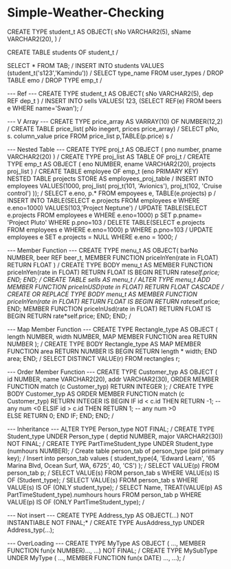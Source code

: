 # Simple-Weather-Checking

CREATE TYPE student_t AS OBJECT(
sNo VARCHAR2(5),
sName VARCHAR2(20),
)
/

CREATE TABLE students OF student_t
/

SELECT * FROM TAB;
/
INSERT INTO students VALUES (student_t('s123','Kamindu'))
/
SELECT type_name FROM user_types
/
DROP TABLE emo
/
DROP TYPE emp_t
/

--- Ref ---
CREATE TYPE student_t AS OBJECT(
sNo VARCHAR2(5),
dep REF dep_t
)
/
INSERT INTO sells VALUES(
	123,
	(SELECT REF(e) FROM beers e WHERE name='Swan');
/

--- V Array ---
CREATE TYPE price_array AS VARRAY(10)
OF NUMBER(12,2)
/
CREATE TABLE price_list(
pNo inegert,
prices price_array)
/
SELECT pNo, s. column_value price 
FROM price_list p,TABLE(p.price) s
/


--- Nested Table ---
CREATE TYPE proj_t AS OBJECT (
pno number,
pname VARCHAR2(20)
)
/
CREATE TYPE proj_list AS TABLE OF proj_t 
/
CREATE TYPE emp_t AS OBJECT (
eno NUMBER,
ename VARCHAR2(20),
projects proj_list
)
/
CREATE TABLE employee OF emp_t (eno PRIMARY KEY)
NESTED TABLE projects
STORE AS employees_proj_table
/
INSERT INTO employees VALUES(1000, proj_list(
    proj_t(101, 'Avionics'), 
    proj_t(102, 'Cruise control')
));
/
SELECT e.eno, p.*
FROM empoyees e, TABLE(e.projects) p
/
INSERT INTO TABLE(SELECT e.projects FROM employees e WHERE e.eno=1000)
VALUES(103,'Project Neptune')
/
UPDATE TABLE(SELECT e.projects FROM employees e WHERE e.eno=1000) p
SET p.pname= 'Project Pluto'
WHERE p.pno=103
/
DELETE TABLE(SELECT e.projects FROM employees e WHERE e.eno=1000) p
WHERE p.pno=103
/
UPDATE employees e
	SET e.projects = NULL 
	WHERE e.eno = 1000; 
/


--- Member Function ---
CREATE TYPE menu_t AS OBJECT(
barNo NUMBER,
beer REF beer_t,
MEMBER FUNCTION priceInYen(rate in FLOAT)
       RETURN FLOAT
)
/
CREATE TYPE BODY menu_t AS
MEMBER FUNCTION
priceInYen(rate in FLOAT)
RETURN FLOAT IS
  BEGIN
     RETURN rate*self.price;
  END;
END;
/
CREATE TABLE sells AS menu_t
/
ALTER TYPE menu_t
ADD MEMBER FUNCTION 
priceInUSD(rate in FLOAT)
RETURN FLOAT
CASCADE
/
CREATE OR REPLACE TYPE BODY menu_t AS
MEMBER FUNCTION
priceInYen(rate in FLOAT)
RETURN FLOAT IS
  BEGIN
     RETURN rate*self.price;
  END;
MEMBER FUNCTION 
priceInUsd(rate in FLOAT)
RETURN FLOAT IS
  BEGIN
     RETURN rate*self.price;
  END;
END;
/

--- Map Member Function ---
CREATE TYPE Rectangle_type AS OBJECT 
( length NUMBER, 
   width NUMBER, 
  MAP MEMBER FUNCTION area RETURN NUMBER
); 
/
CREATE TYPE BODY Rectangle_type AS
MAP MEMBER FUNCTION area RETURN NUMBER IS 
   BEGIN 
      RETURN length * width; 
   END area; 
END;
/
SELECT DISTINCT VALUE(r) FROM rectangles r;


--- Order Member Function ---
CREATE TYPE Customer_typ AS OBJECT 
	( id NUMBER, 
	  name VARCHAR2(20), 
	  addr VARCHAR2(30), 
	  ORDER MEMBER FUNCTION match (c Customer_typ) RETURN INTEGER ); 
/
CREATE TYPE BODY Customer_typ AS 
ORDER MEMBER FUNCTION match (c Customer_typ) RETURN INTEGER IS
	BEGIN 
	     IF id < c.id THEN RETURN -1; -- any num <0 
	     ELSIF id > c.id THEN RETURN 1; -- any num >0 	
              ELSE RETURN 0; 
	     END IF; 
	END; 
END; 
/

--- Inheritance ---
ALTER TYPE Person_type NOT FINAL;
/
CREATE TYPE Student_type UNDER Person_type 
	  ( deptid NUMBER,
       major VARCHAR2(30)) NOT FINAL;
/
CREATE TYPE PartTimeStudent_type UNDER Student_type
	(numhours NUMBER);
/
Create table person_tab of person_type
(pid primary key);
/
Insert into person_tab values
	( student_type(4, 'Edward Learn', 
          '65 Marina Blvd, Ocean Surf, WA, 6725',
          40, 'CS')
   );
/
SELECT VALUE(p) FROM person_tab p; 
/
SELECT VALUE(s) 
    FROM person_tab s 
    WHERE VALUE(s) IS OF (Student_type);
/
SELECT VALUE(s) 
FROM person_tab s 
WHERE VALUE(s) IS OF (ONLY student_type); 
/
SELECT Name, TREAT(VALUE(p) AS PartTimeStudent_type).numhours hours
	FROM person_tab p 
	WHERE VALUE(p) IS OF (ONLY PartTimeStudent_type); 
/

--- Not insert ---
CREATE TYPE Address_typ AS OBJECT(...) NOT INSTANTIABLE NOT FINAL;* 
/
CREATE TYPE AusAddress_typ UNDER Address_typ(...); 

--- OverLoading ---
CREATE TYPE MyType AS OBJECT 
	 ( ..., 
	   MEMBER FUNCTION fun(x NUMBER)…, 
	   ...) NOT FINAL;
/ 
CREATE TYPE MySubType UNDER MyType 
	 ( ..., 
      MEMBER FUNCTION fun(x DATE) …, 
	   ...);
/

